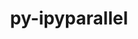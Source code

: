 ---
title: "py-ipyparallel"
layout: cache
categories: [package, v0.18.1]
meta: {"versions": ["8.0.0"], "compilers": ["gcc@=7.5.0"], "oss": ["ubuntu18.04"], "platforms": ["linux"], "targets": ["x86_64"], "stacks": ["e4s", "root"], "num_specs": 1, "num_specs_by_stack": {"e4s": 1, "root": 1}}
spec_details: [{"hash": "567reixmk6ld5kqilglzjgyc25kelrux", "compiler": "gcc@=7.5.0", "versions": ["8.0.0"], "os": "ubuntu18.04", "platform": "linux", "target": "x86_64", "variants": [], "stacks": ["e4s", "root"], "size": "-", "tarball": "https://binaries.spack.io/v0.18.1/build_cache/linux-ubuntu18.04-x86_64/gcc-7.5.0/py-ipyparallel-8.0.0/linux-ubuntu18.04-x86_64-gcc-7.5.0-py-ipyparallel-8.0.0-567reixmk6ld5kqilglzjgyc25kelrux.spack"}]
---